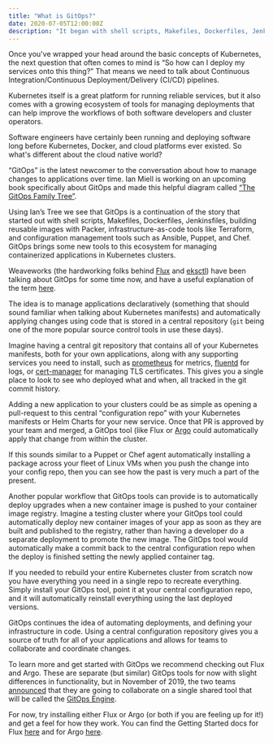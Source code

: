 ```yaml
---
title: "What is GitOps?"
date: 2020-07-05T12:00:00Z
description: "It began with shell scripts, Makefiles, Dockerfiles, Jenkinsfiles, building reusable images with Packer, infrastructure-as-code tools like Terraform, and configuration management tools such as Ansible, Puppet, and Chef. Now GitOps brings some new tools for managing containerized applications in Kubernetes clusters."
---
```


Once you've wrapped your head around the basic concepts of Kubernetes, the next question that often comes to mind is “So how can I deploy my services onto this thing?” That means we need to talk about Continuous Integration/Continuous Deployment/Delivery (CI/CD) pipelines.

Kubernetes itself is a great platform for running reliable services, but it also comes with a growing ecosystem of tools for managing deployments that can help improve the workflows of both software developers and cluster operators.

Software engineers have certainly been running and deploying software long before Kubernetes, Docker, and cloud platforms ever existed. So what's different about the cloud native world? 

“GitOps” is the latest newcomer to the conversation about how to manage changes to applications over time. Ian Miell is working on an upcoming book specifically about GitOps and made this helpful diagram called [“The GitOps Family Tree”](https://twitter.com/ianmiell/status/1278330015529254912).

Using Ian’s Tree we see that GitOps is a continuation of the story that started out with shell scripts, Makefiles, Dockerfiles, Jenkinsfiles, building reusable images with Packer, infrastructure-as-code tools like Terraform, and configuration management tools such as Ansible, Puppet, and Chef. GitOps brings some new tools to this ecosystem for managing containerized applications in Kubernetes clusters.

Weaveworks (the hardworking folks behind [Flux](https://github.com/fluxcd/flux) and [eksctl](https://github.com/weaveworks/eksctl)) have been talking about GitOps for some time now, and have a useful explanation of the term [here](https://www.weave.works/technologies/gitops/). 

The idea is to manage applications declaratively (something that should sound familiar when talking about Kubernetes manifests) and automatically applying changes using code that is stored in a central repository (`git` being one of the more popular source control tools in use these days).

Imagine having a central git repository that contains all of your Kubernetes manifests, both for your own applications, along with any supporting services you need to install, such as [prometheus](https://prometheus.io/) for metrics, [fluentd](https://www.fluentd.org/) for logs, or [cert-manager](https://github.com/jetstack/cert-manager) for managing TLS certificates. This gives you a single place to look to see who deployed what and when, all tracked in the git commit history.

Adding a new application to your clusters could be as simple as opening a pull-request to this central “configuration repo” with your Kubernetes manifests or Helm Charts for your new service. Once that PR is approved by your team and merged, a GitOps tool (like Flux or [Argo](https://argoproj.github.io/argo-cd/) could automatically apply that change from within the cluster.

If this sounds similar to a Puppet or Chef agent automatically installing a package across your fleet of Linux VMs when you push the change into your config repo, then you can see how the past is very much a part of the present.

Another popular workflow that GitOps tools can provide is to automatically deploy upgrades when a new container image is pushed to your container image registry. Imagine a testing cluster where your GitOps tool could automatically deploy new container images of your app as soon as they are built and published to the registry, rather than having a developer do a separate deployment to promote the new image. The GitOps tool would automatically make a commit back to the central configuration repo when the deploy is finished setting the newly applied container tag.

If you needed to rebuild your entire Kubernetes cluster from scratch now you have everything you need in a single repo to recreate everything. Simply install your GitOps tool, point it at your central configuration repo, and it will automatically reinstall everything using the last deployed versions.

GitOps continues the idea of automating deployments, and defining your infrastructure in code. Using a central configuration repository gives you a source of truth for all of your applications and allows for teams to collaborate and coordinate changes.

To learn more and get started with GitOps we recommend checking out Flux and Argo.  These are separate (but similar) GitOps tools for now with slight differences in functionality, but in November of 2019, the two teams [announced](https://www.weave.works/blog/argo-flux-join-forces) that they are going to collaborate on a single shared tool that will be called the [GitOps Engine](https://github.com/argoproj/gitops-engine). 

For now, try installing either Flux or Argo (or both if you are feeling up for it!) and get a feel for how they work. You can find the Getting Started docs for Flux [here](https://docs.fluxcd.io/en/1.18.0/tutorials/get-started.html) and for Argo [here](https://argoproj.github.io/argo/quick-start/).
